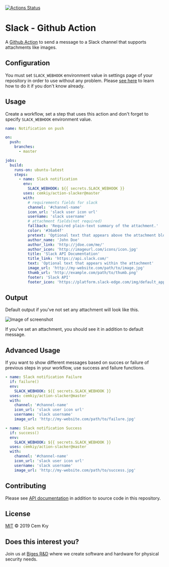 [![Actions Status](https://github.com/techpivot/streaming-slack-notify/workflows/Main/badge.svg?branch=master)](https://github.com/techpivot/streaming-slack-notify/actions)

# Slack - Github Action

A [Github Action](https://github.com/features/actions) to send a message to a Slack channel that supports attachments like images.

## Configuration

You must set `SLACK_WEBHOOK` environment value in settings page of your repository in order to use without any problem. Please [see here](https://help.github.com/en/actions/automating-your-workflow-with-github-actions/creating-and-using-encrypted-secrets#creating-encrypted-secrets) to learn how to do it if you don't know already.

## Usage

Create a workflow, set a step that uses this action and don't forget to specify `SLACK_WEBHOOK` environment value.


```yaml
name: Notification on push

on:
  push:
    branches:
      - master

jobs:
  build:
    runs-on: ubuntu-latest
    steps:
      - name: Slack notification
        env:
          SLACK_WEBHOOK: ${{ secrets.SLACK_WEBHOOK }}
        uses: cemkiy/action-slacker@master
        with:
          # requirements fields for slack
          channel: '#channel-name'
          icon_url: 'slack user icon url'
          username: 'slack username'
          # attachment fields(not required)
          fallback: 'Required plain-text summary of the attachment.'
          color: '#36a64f'
          pretext: 'Optional text that appears above the attachment block'
          author_name: 'John Doe'
          author_link: 'http://jdoe.com/me/'
          author_icon: 'http://imageurl.com/icons/icon.jpg'
          title: 'Slack API Documentation'
          title_link: 'https://api.slack.com/'
          text: 'Optional text that appears within the attachment'
          image_url: 'http://my-website.com/path/to/image.jpg'
          thumb_url: 'http://example.com/path/to/thumb.png'
          footer: 'Slack API'
          footer_icon: 'https://platform.slack-edge.com/img/default_application_icon.png'
```

## Output

Default output if you've not set any attachment will look like this.

![Image of screenshot](https://raw.githubusercontent.com/cemkiy/action-slacker/master/screnshot.png)

If you've set an attachment, you should see it in addition to default message.

## Advanced Usage

If you want to show different messages based on succes or failure of previous steps in your workflow, use success and failure functions.

```yaml
- name: Slack notification Failure
  if: failure()
  env:
    SLACK_WEBHOOK: ${{ secrets.SLACK_WEBHOOK }}
  uses: cemkiy/action-slacker@master
  with:
    channel: '#channel-name'
    icon_url: 'slack user icon url'
    username: 'slack username'
    image_url: 'http://my-website.com/path/to/failure.jpg'

- name: Slack notification Success
  if: success()
  env:
    SLACK_WEBHOOK: ${{ secrets.SLACK_WEBHOOK }}
  uses: cemkiy/action-slacker@master
  with:
    channel: '#channel-name'
    icon_url: 'slack user icon url'
    username: 'slack username'
    image_url: 'http://my-website.com/path/to/success.jpg'
```

## Contributing

Please see [API documentation](https://api.slack.com/docs/messages/builder) in addition to source code in this repository.

## License

[MIT](LICENSE) © 2019 Cem Kıy

## Does this interest you?

Join us at <a href="https://arge.biges.com/">Biges R&D</a> where we create software and hardware for physical security needs.
